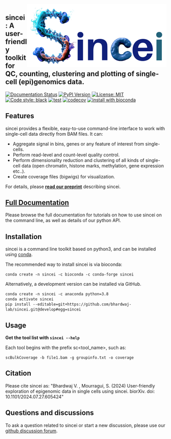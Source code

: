 
<img align="right" src="./docs/content/images/sincei-logo.png">


## sincei: A user-friendly toolkit for QC, counting, clustering and plotting of single-cell (epi)genomics data.

 [![Documentation Status](https://readthedocs.org/projects/sincei/badge/?version=latest)](https://sincei.readthedocs.io/en/latest/?badge=latest) [![PyPI Version](https://img.shields.io/pypi/v/sincei.svg?style=plastic)](https://pypi.org/project/sincei/) [![License: MIT](https://img.shields.io/badge/License-MIT-yellow.svg)](https://opensource.org/licenses/MIT) [![Code style: black](https://img.shields.io/badge/code%20style-black-000000.svg)](https://github.com/psf/black) [![test](https://github.com/vivekbhr/sincei/actions/workflows/test.yml/badge.svg)](https://github.com/vivekbhr/sincei/actions/workflows/test.yml) [![codecov](https://codecov.io/gh/vivekbhr/sincei/graph/badge.svg?token=VRTMITHHBI)](https://codecov.io/gh/vivekbhr/sincei) [![install with bioconda](https://img.shields.io/badge/install%20with-bioconda-brightgreen.svg?style=flat)](http://bioconda.github.io/recipes/sincei/README.html)

## Features

sincei provides a flexible, easy-to-use command-line interface to work with single-cell data directly from BAM files. It can:

 - Aggregate signal in bins, genes or any feature of interest from single-cells.
 - Perform read-level and count-level quality control.
 - Perform dimensionality reduction and clustering of all kinds of single-cell data (open chromatin, histone marks, methylation, gene expression etc..).
 - Create coverage files (bigwigs) for visualization.

For details, please [**read our preprint**](https://www.biorxiv.org/content/10.1101/2024.07.27.605424v1) describing sincei.

## [Full Documentation](http://sincei.rtfd.io/)

Please browse the full documentation for tutorials on how to use sincei on the command line, as well as details of our python API.

## Installation

sincei is a command line toolkit based on python3, and can be installed using [conda](https://conda.io/projects/conda/en/latest/user-guide/install/index.html).

The recommended way to install sincei is via bioconda:

```
conda create -n sincei -c bioconda -c conda-forge sincei
```

Alternatively, a development version can be installed via GitHub.

```
conda create -n sincei -c anaconda python=3.8
conda activate sincei
pip install --editable=git+https://github.com/bhardwaj-lab/sincei.git@develop#egg=sincei
```

## Usage

**Get the tool list with `sincei --help`**

Each tool begins with the prefix sc<tool_name>, such as:

```
scBulkCoverage -b file1.bam -g groupinfo.txt -o coverage
```

## Citation

Please cite sincei as: "Bhardwaj V. , Mourragui, S. (2024) User-friendly exploration of epigenomic data in single cells using sincei. biorXiv. doi: 10.1101/2024.07.27.605424"

## Questions and discussions

To ask  a question related to sincei or start a new discussion, please use our [github discussion forum](https://github.com/vivekbhr/sincei/discussions).
